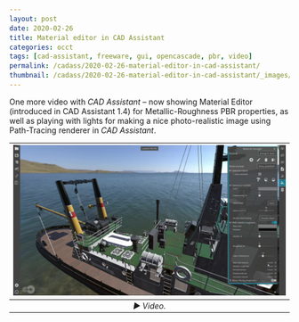 ```yaml
---
layout: post
date: 2020-02-26
title: Material editor in CAD Assistant
categories: occt
tags: [cad-assistant, freeware, gui, opencascade, pbr, video]
permalink: /cadass/2020-02-26-material-editor-in-cad-assistant/
thumbnail: /cadass/2020-02-26-material-editor-in-cad-assistant/_images/thumb.jpg
---
```


One more video with *CAD Assistant* – now showing Material Editor (introduced in CAD Assistant 1.4) for Metallic-Roughness PBR properties,
as well as playing with lights for making a nice photo-realistic image using Path-Tracing renderer in *CAD Assistant*.

<!--break-->

| [![video](_images/thumb.jpg)](https://www.youtube.com/watch?v=bEjihuZUDUE) |
|:--:|
| *▶️ Video.* |
